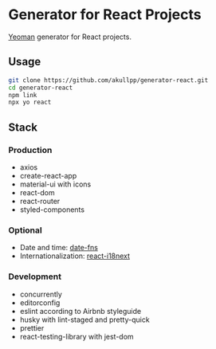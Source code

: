 # Generator for React Projects

[Yeoman](https://yeoman.io) generator for React projects.

## Usage

```sh
git clone https://github.com/akullpp/generator-react.git
cd generator-react
npm link
npx yo react
```

## Stack

### Production

- axios
- create-react-app
- material-ui with icons
- react-dom
- react-router
- styled-components

### Optional

- Date and time: [date-fns](https://github.com/date-fns/date-fns)
- Internationalization: [react-i18next](https://github.com/i18next/react-i18next)

### Development

- concurrently
- editorconfig
- eslint according to Airbnb styleguide
- husky with lint-staged and pretty-quick
- prettier
- react-testing-library with jest-dom
